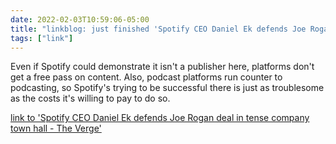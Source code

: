```yaml
---
date: 2022-02-03T10:59:06-05:00
title: "linkblog: just finished 'Spotify CEO Daniel Ek defends Joe Rogan deal in tense company town hall - The Verge'"
tags: ["link"]
---
```

Even if Spotify could demonstrate it isn't a publisher here, platforms don't get a free pass on content. Also, podcast platforms run counter to podcasting, so Spotify's trying to be successful there is just as troublesome as the costs it's willing to pay to do so.
 
[link to 'Spotify CEO Daniel Ek defends Joe Rogan deal in tense company town hall - The Verge'](https://www.theverge.com/2022/2/3/22915456/spotify-ceo-joe-rogan-daniel-ek-town-hall-speech-platform-podcast)
